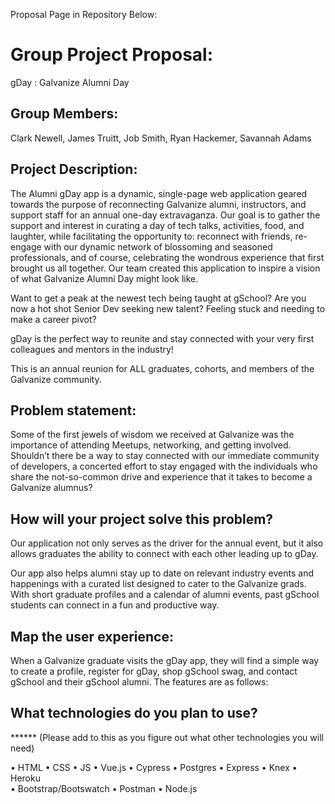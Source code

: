 Proposal Page in Repository Below:

# Group Project Proposal:
gDay : Galvanize Alumni Day

## Group Members:
Clark Newell, James Truitt, Job Smith, Ryan Hackemer, Savannah Adams

## Project Description:

The Alumni gDay app is a dynamic, single-page web application geared towards the purpose of reconnecting Galvanize alumni, instructors, and support staff for an annual one-day extravaganza. Our goal is to gather the support and interest in curating a day of tech talks, activities, food, and laughter, while facilitating the opportunity to: reconnect with friends, re-engage with our dynamic network of blossoming and seasoned professionals, and of course, celebrating the wondrous experience that first brought us all together. Our team created this application to inspire a vision of what Galvanize Alumni Day might look like. 

Want to get a peak at the newest tech being taught at gSchool? 
Are you now a hot shot Senior Dev seeking new talent? 
Feeling stuck and needing to make a career pivot? 

gDay is the perfect way to reunite and stay connected with your very first colleagues and mentors in the industry!

This is an annual reunion for ALL graduates, cohorts, and members of the Galvanize community. 

## Problem statement:
    
Some of the first jewels of wisdom we received at Galvanize was the importance of attending Meetups, networking, and getting involved. Shouldn’t there be a way to stay connected with our immediate community of developers, a concerted effort to stay engaged with the individuals who share the not-so-common drive and experience that it takes to become a Galvanize alumnus?

## How will your project solve this problem?
    
Our application not only serves as the driver for the annual event, but it also allows graduates the ability to connect with each other leading up to gDay.

Our app also helps alumni stay up to date on relevant industry events and happenings with a curated list designed to cater to the Galvanize grads. With short graduate profiles and a calendar of alumni events, past gSchool students can connect in a fun and productive way.

## Map the user experience:

When a Galvanize graduate visits the gDay app, they will find a simple way to create a profile, register for gDay, shop gSchool swag, and contact gSchool and their gSchool alumni.  The features are as follows:

## What technologies do you plan to use?

****** (Please add to this as you figure out what other technologies you will need)

• HTML • CSS • JS • Vue.js • Cypress • Postgres • Express • Knex • Heroku  
• Bootstrap/Bootswatch  • Postman  • Node.js 
